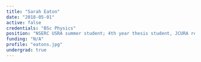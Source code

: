 ```yaml
---
title: "Sarah Eaton"
date: "2018-05-01"
active: false
credentials: "BSc Physics"
position: "NSERC USRA summer student; 4th year thesis student, JCURA recipient"
funding: "N/A"
profile: "eatons.jpg"
undergrad: true
---
```

